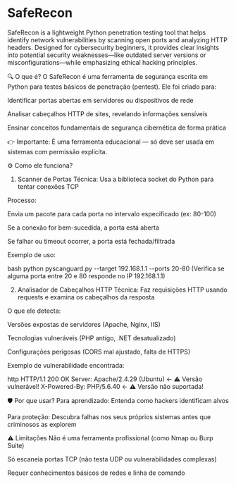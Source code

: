 # SafeRecon
SafeRecon is a lightweight Python penetration testing tool that helps identify network vulnerabilities by scanning open ports and analyzing HTTP headers. Designed for cybersecurity beginners, it provides clear insights into potential security weaknesses—like outdated server versions or misconfigurations—while emphasizing ethical hacking principles.


🔍 O que é?
O SafeRecon é uma ferramenta de segurança escrita em Python para testes básicos de penetração (pentest). Ele foi criado para:

Identificar portas abertas em servidores ou dispositivos de rede

Analisar cabeçalhos HTTP de sites, revelando informações sensíveis

Ensinar conceitos fundamentais de segurança cibernética de forma prática

👉 Importante: É uma ferramenta educacional — só deve ser usada em sistemas com permissão explícita.

⚙️ Como ele funciona?
1. Scanner de Portas
Técnica: Usa a biblioteca socket do Python para tentar conexões TCP

Processo:

Envia um pacote para cada porta no intervalo especificado (ex: 80-100)

Se a conexão for bem-sucedida, a porta está aberta

Se falhar ou timeout ocorrer, a porta está fechada/filtrada

Exemplo de uso:

bash
python pyscanguard.py --target 192.168.1.1 --ports 20-80
(Verifica se alguma porta entre 20 e 80 responde no IP 192.168.1.1)

2. Analisador de Cabeçalhos HTTP
Técnica: Faz requisições HTTP usando requests e examina os cabeçalhos da resposta

O que ele detecta:

Versões expostas de servidores (Apache, Nginx, IIS)

Tecnologias vulneráveis (PHP antigo, .NET desatualizado)

Configurações perigosas (CORS mal ajustado, falta de HTTPS)

Exemplo de vulnerabilidade encontrada:

http
HTTP/1.1 200 OK
Server: Apache/2.4.29 (Ubuntu)  ← ⚠️ Versão vulnerável!
X-Powered-By: PHP/5.6.40       ← ⚠️ Versão não suportada!

🛡️ Por que usar?
Para aprendizado: Entenda como hackers identificam alvos

Para proteção: Descubra falhas nos seus próprios sistemas antes que criminosos as explorem


⚠️ Limitações
Não é uma ferramenta profissional (como Nmap ou Burp Suite)

Só escaneia portas TCP (não testa UDP ou vulnerabilidades complexas)

Requer conhecimentos básicos de redes e linha de comando
